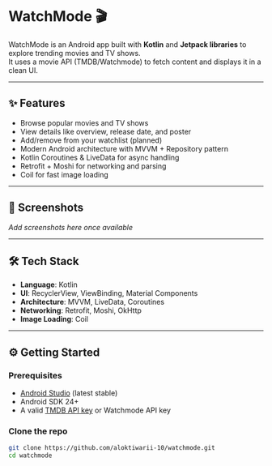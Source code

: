 # WatchMode 🎬

WatchMode is an Android app built with **Kotlin** and **Jetpack libraries** to explore trending movies and TV shows.  
It uses a movie API (TMDB/Watchmode) to fetch content and displays it in a clean UI.

---

## ✨ Features
- Browse popular movies and TV shows
- View details like overview, release date, and poster
- Add/remove from your watchlist (planned)
- Modern Android architecture with MVVM + Repository pattern
- Kotlin Coroutines & LiveData for async handling
- Retrofit + Moshi for networking and parsing
- Coil for fast image loading

---

## 📸 Screenshots
_Add screenshots here once available_

---

## 🛠 Tech Stack
- **Language**: Kotlin  
- **UI**: RecyclerView, ViewBinding, Material Components  
- **Architecture**: MVVM, LiveData, Coroutines  
- **Networking**: Retrofit, Moshi, OkHttp  
- **Image Loading**: Coil  

---

## ⚙️ Getting Started

### Prerequisites
- [Android Studio](https://developer.android.com/studio) (latest stable)
- Android SDK 24+
- A valid [TMDB API key](https://developers.themoviedb.org/3) or Watchmode API key

### Clone the repo
```bash
git clone https://github.com/aloktiwarii-10/watchmode.git
cd watchmode
